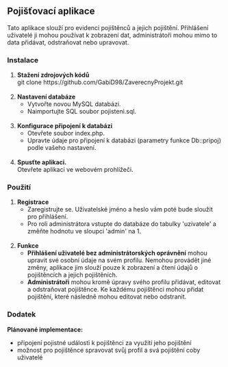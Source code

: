 <h2>Pojišťovací aplikace</h2>
<p>Tato aplikace slouží pro evidenci pojištěnců a jejich pojištění. Přihlášení uživatelé ji mohou používat k zobrazení dat, administrátoři mohou mimo to data přidávat, odstraňovat nebo upravovat.</p>
<h3>Instalace</h3>
<ol>
  <li><strong>Stažení zdrojových kódů</strong></br>git clone https://github.com/GabiD98/ZaverecnyProjekt.git</li></br>
  <li><strong>Nastavení databáze</strong>
    <ul>
      <li>Vytvořte novou MySQL databázi.</li>
      <li>Naimportujte SQL soubor pojisteni.sql.</li>
    </ul>   
  </li></br>   
  <li><strong>Konfigurace připojení k databázi</strong>
    <ul>
      <li>Otevřete soubor index.php.</li>
      <li>Upravte údaje pro připojení k databázi (parametry funkce Db::pripoj) podle vašeho nastavení.</li>
    </ul>
  </li></br>
  <li><strong>Spusťte aplikaci.</strong></br>Otevřete aplikaci ve webovém prohlížeči.</li>
</ol>
<h3>Použití</h3>
<ol>
  <li><strong>Registrace</strong>
    <ul>
      <li>Zaregistrujte se. Uživatelské jméno a heslo vám poté bude sloužit pro přihlášení.</li>
      <li>Pro roli administrátora vstupte do databáze do tabulky 'uzivatele' a změňte hodnotu ve sloupci 'admin' na 1.</li></br>
    </ul>
  </li>
  <li><strong>Funkce</strong>
    <ul>
      <li><strong>Přihlášení uživatelé bez administrátorských oprávnění</strong> mohou upravit své osobní údaje na svém profilu. Nemohou provádět jiné změny, aplikace jim slouží pouze k zobrazení a čtení údajů o pojištěncích a jejich pojištěních.</li>
      <li><strong>Administrátoři</strong> mohou kromě úpravy svého profilu přidávat, editovat a odstraňovat pojištěnce. Ke každému pojištěnci mohou přidat pojištění, které následně mohou editovat nebo odstranit.</li>
    </ul>
  </li>
</ol>
<h3>Dodatek</h3>
<strong>Plánované implementace:</strong>
<ul>
  <li>připojení pojistné události k pojištěnci za využití jeho pojištění</li>
  <li>možnost pro pojištěnce spravovat svůj profil a svá pojištění coby uživatelé</li>
</ul>
